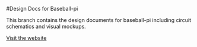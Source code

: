 #Design Docs for Baseball-pi

This branch contains the design documents for baseball-pi including circuit schematics and visual mockups.

[Visit the website](https://goldman60.github.io/baseball-pi)

